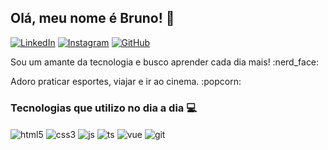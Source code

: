 ## Olá, meu nome é Bruno! 👋

[![LinkedIn](https://img.shields.io/badge/LinkedIn-0077B5?style=for-the-badge&logo=linkedin&logoColor=white)](https://www.linkedin.com/in/brunolcardoso/)
[![Instagram](https://img.shields.io/badge/Instagram-E4405F?style=for-the-badge&logo=instagram&logoColor=white)](https://www.instagram.com/blcardoso_/)
[![GitHub](https://img.shields.io/badge/GitHub-100000?style=for-the-badge&logo=github&logoColor=white)](https://github.com/blcardoso)

<p>Sou um amante da tecnologia e busco aprender cada dia mais! :nerd_face:</p>
<p>Adoro praticar esportes, viajar e ir ao cinema. :popcorn: </p> 

### Tecnologias que utilizo no dia a dia :computer:

<div style="inline_block">
  <img align="center" alt="html5" src="https://img.shields.io/badge/HTML5-E34F26?style=for-the-badge&logo=html5&logoColor=white" />
  <img align="center" alt="css3" src="https://img.shields.io/badge/CSS3-1572B6?style=for-the-badge&logo=css3&logoColor=white" />
  <img align="center" alt="js" src="https://img.shields.io/badge/JavaScript-F7DF1E?style=for-the-badge&logo=javascript&logoColor=black" />
  <img align="center" alt="ts" src="https://img.shields.io/badge/TypeScript-007ACC?style=for-the-badge&logo=typescript&logoColor=white" />
  <img align="center" alt="vue" src="https://img.shields.io/badge/Vue.js-35495E?style=for-the-badge&logo=vue.js&logoColor=4FC08D" />
  <img align="center" alt="git" src="https://img.shields.io/badge/GIT-E44C30?style=for-the-badge&logo=git&logoColor=white" />
</div>
